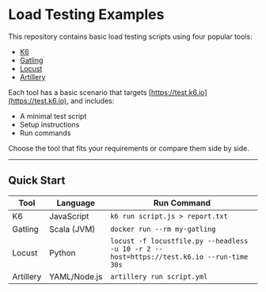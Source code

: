 # Load Testing Examples

This repository contains basic load testing scripts using four popular tools:

- [K6](./k6/)
- [Gatling](./gatling/)
- [Locust](./locust/)
- [Artillery](./artillery/)

Each tool has a basic scenario that targets [https://test.k6.io](https://test.k6.io), and includes:
- A minimal test script
- Setup instructions
- Run commands

Choose the tool that fits your requirements or compare them side by side.

---

## Quick Start

| Tool      | Language       | Run Command                          |
|-----------|----------------|---------------------------------------|
| K6        | JavaScript     | `k6 run script.js > report.txt`                 |
| Gatling   | Scala (JVM)    | `docker run --rm my-gatling` |
| Locust    | Python         | `locust -f locustfile.py --headless -u 10 -r 2 --host=https://test.k6.io --run-time 30s` |
| Artillery | YAML/Node.js   | `artillery run script.yml` |

